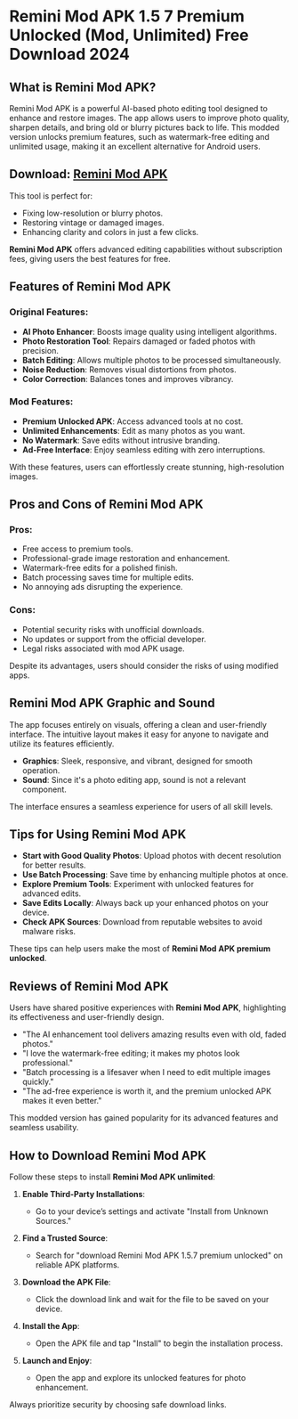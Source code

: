# Remini Mod APK 1.5 7 Premium Unlocked (Mod, Unlimited) Free Download 2024

## What is Remini Mod APK?  
Remini Mod APK is a powerful AI-based photo editing tool designed to enhance and restore images. The app allows users to improve photo quality, sharpen details, and bring old or blurry pictures back to life. This modded version unlocks premium features, such as watermark-free editing and unlimited usage, making it an excellent alternative for Android users.  

## Download: [Remini Mod APK](https://modhello.com/remini/)

This tool is perfect for:  
- Fixing low-resolution or blurry photos.  
- Restoring vintage or damaged images.  
- Enhancing clarity and colors in just a few clicks.  

**Remini Mod APK** offers advanced editing capabilities without subscription fees, giving users the best features for free.  

## Features of Remini Mod APK

### Original Features:  
- **AI Photo Enhancer**: Boosts image quality using intelligent algorithms.  
- **Photo Restoration Tool**: Repairs damaged or faded photos with precision.  
- **Batch Editing**: Allows multiple photos to be processed simultaneously.  
- **Noise Reduction**: Removes visual distortions from photos.  
- **Color Correction**: Balances tones and improves vibrancy.  

### Mod Features:  
- **Premium Unlocked APK**: Access advanced tools at no cost.  
- **Unlimited Enhancements**: Edit as many photos as you want.  
- **No Watermark**: Save edits without intrusive branding.  
- **Ad-Free Interface**: Enjoy seamless editing with zero interruptions.  

With these features, users can effortlessly create stunning, high-resolution images.  

## Pros and Cons of Remini Mod APK  

### Pros:  
- Free access to premium tools.  
- Professional-grade image restoration and enhancement.  
- Watermark-free edits for a polished finish.  
- Batch processing saves time for multiple edits.  
- No annoying ads disrupting the experience.  

### Cons:  
- Potential security risks with unofficial downloads.  
- No updates or support from the official developer.  
- Legal risks associated with mod APK usage.  

Despite its advantages, users should consider the risks of using modified apps.  

## Remini Mod APK Graphic and Sound  

The app focuses entirely on visuals, offering a clean and user-friendly interface. The intuitive layout makes it easy for anyone to navigate and utilize its features efficiently.  

- **Graphics**: Sleek, responsive, and vibrant, designed for smooth operation.  
- **Sound**: Since it's a photo editing app, sound is not a relevant component.  

The interface ensures a seamless experience for users of all skill levels.  

## Tips for Using Remini Mod APK  

- **Start with Good Quality Photos**: Upload photos with decent resolution for better results.  
- **Use Batch Processing**: Save time by enhancing multiple photos at once.  
- **Explore Premium Tools**: Experiment with unlocked features for advanced edits.  
- **Save Edits Locally**: Always back up your enhanced photos on your device.  
- **Check APK Sources**: Download from reputable websites to avoid malware risks.  

These tips can help users make the most of **Remini Mod APK premium unlocked**.  

## Reviews of Remini Mod APK  

Users have shared positive experiences with **Remini Mod APK**, highlighting its effectiveness and user-friendly design.  

- "The AI enhancement tool delivers amazing results even with old, faded photos."  
- "I love the watermark-free editing; it makes my photos look professional."  
- "Batch processing is a lifesaver when I need to edit multiple images quickly."  
- "The ad-free experience is worth it, and the premium unlocked APK makes it even better."  

This modded version has gained popularity for its advanced features and seamless usability.  

## How to Download Remini Mod APK  

Follow these steps to install **Remini Mod APK unlimited**:  

1. **Enable Third-Party Installations**:  
   - Go to your device’s settings and activate "Install from Unknown Sources."  

2. **Find a Trusted Source**:  
   - Search for "download Remini Mod APK 1.5.7 premium unlocked" on reliable APK platforms.  

3. **Download the APK File**:  
   - Click the download link and wait for the file to be saved on your device.  

4. **Install the App**:  
   - Open the APK file and tap "Install" to begin the installation process.  

5. **Launch and Enjoy**:  
   - Open the app and explore its unlocked features for photo enhancement.  

Always prioritize security by choosing safe download links.  
